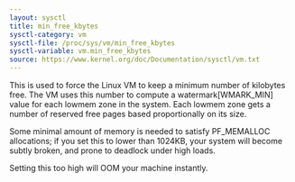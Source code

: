 ```yaml
---
layout: sysctl
title: min_free_kbytes
sysctl-category: vm
sysctl-file: /proc/sys/vm/min_free_kbytes
sysctl-variable: vm.min_free_kbytes
source: https://www.kernel.org/doc/Documentation/sysctl/vm.txt
---
```


This is used to force the Linux VM to keep a minimum number
of kilobytes free.  The VM uses this number to compute a
watermark[WMARK_MIN] value for each lowmem zone in the system.
Each lowmem zone gets a number of reserved free pages based
proportionally on its size.

Some minimal amount of memory is needed to satisfy PF_MEMALLOC
allocations; if you set this to lower than 1024KB, your system will
become subtly broken, and prone to deadlock under high loads.

Setting this too high will OOM your machine instantly.

